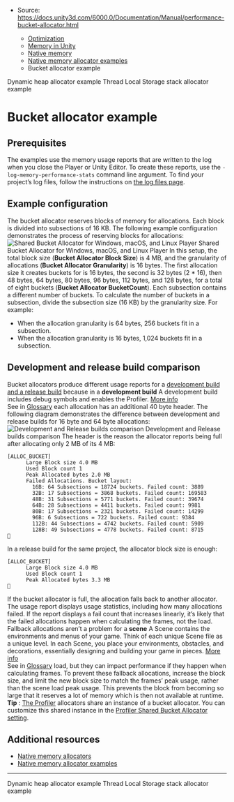 * Source: https://docs.unity3d.com/6000.0/Documentation/Manual/performance-bucket-allocator.html

  * [Optimization](https://docs.unity3d.com/6000.0/Documentation/Manual/analysis.html)
  * [Memory in Unity](https://docs.unity3d.com/6000.0/Documentation/Manual/performance-memory.html)
  * [Native memory](https://docs.unity3d.com/6000.0/Documentation/Manual/performance-native-memory.html)
  * [Native memory allocator examples](https://docs.unity3d.com/6000.0/Documentation/Manual/performance-native-memory-allocator-examples.html)
  * Bucket allocator example


[](https://docs.unity3d.com/6000.0/Documentation/Manual/performance-dynamic-heap-allocator.html)
Dynamic heap allocator example
[](https://docs.unity3d.com/6000.0/Documentation/Manual/performance-tls-stack-allocator.html)
Thread Local Storage stack allocator example
# Bucket allocator example
## Prerequisites
The examples use the memory usage reports that are written to the log when you close the Player or Unity Editor. To create these reports, use the `-log-memory-performance-stats` command line argument. To find your project’s log files, follow the instructions on [the log files page](https://docs.unity3d.com/6000.0/Documentation/Manual/log-files.html).
## Example configuration
The bucket allocator reserves blocks of memory for allocations. Each block is divided into subsections of 16 KB. The following example configuration demonstrates the process of reserving blocks for allocations:
![Shared Bucket Allocator for Windows, macOS, and Linux Player](https://docs.unity3d.com/6000.0/Documentation/uploads/Main/Shared_Bucket.png) Shared Bucket Allocator for Windows, macOS, and Linux Player
In this setup, the total block size (**Bucket Allocator Block Size**) is 4 MB, and the granularity of allocations (**Bucket Allocator Granularity**) is 16 bytes. The first allocation size it creates buckets for is 16 bytes, the second is 32 bytes (2 * 16), then 48 bytes, 64 bytes, 80 bytes, 96 bytes, 112 bytes, and 128 bytes, for a total of eight buckets (**Bucket Allocator BucketCount**).
Each subsection contains a different number of buckets. To calculate the number of buckets in a subsection, divide the subsection size (16 KB) by the granularity size. For example:
  * When the allocation granularity is 64 bytes, 256 buckets fit in a subsection.
  * When the allocation granularity is 16 bytes, 1,024 buckets fit in a subsection.


## Development and release build comparison
Bucket allocators produce different usage reports for a [development build and a release build](https://docs.unity3d.com/6000.0/Documentation/Manual/build-types.html) because in a **development build** A development build includes debug symbols and enables the Profiler. [More info](https://docs.unity.com/devops/en/manual/build-target-configurations#Build_target_advanced_settings_overview)  
See in [Glossary](https://docs.unity3d.com/6000.0/Documentation/Manual/Glossary.html#DevelopmentBuild) each allocation has an additional 40 byte header. The following diagram demonstrates the difference between development and release builds for 16 byte and 64 byte allocations:
![Development and Release builds comparison](https://docs.unity3d.com/6000.0/Documentation/uploads/Main/memory_allocation.png) Development and Release builds comparison
The header is the reason the allocator reports being full after allocating only 2 MB of its 4 MB:
```
[ALLOC_BUCKET]
      Large Block size 4.0 MB
      Used Block count 1
      Peak Allocated bytes 2.0 MB
      Failed Allocations. Bucket layout:
        16B: 64 Subsections = 18724 buckets. Failed count: 3889
        32B: 17 Subsections = 3868 buckets. Failed count: 169583
        48B: 31 Subsections = 5771 buckets. Failed count: 39674
        64B: 28 Subsections = 4411 buckets. Failed count: 9981
        80B: 17 Subsections = 2321 buckets. Failed count: 14299
        96B: 6 Subsections = 722 buckets. Failed count: 9384
        112B: 44 Subsections = 4742 buckets. Failed count: 5909
        128B: 49 Subsections = 4778 buckets. Failed count: 8715

```

In a release build for the same project, the allocator block size is enough:
```
[ALLOC_BUCKET]
      Large Block size 4.0 MB
      Used Block count 1
      Peak Allocated bytes 3.3 MB

```

If the bucket allocator is full, the allocation falls back to another allocator. The usage report displays usage statistics, including how many allocations failed. If the report displays a fail count that increases linearly, it’s likely that the failed allocations happen when calculating the frames, not the load. Fallback allocations aren’t a problem for a **scene** A Scene contains the environments and menus of your game. Think of each unique Scene file as a unique level. In each Scene, you place your environments, obstacles, and decorations, essentially designing and building your game in pieces. [More info](https://docs.unity3d.com/6000.0/Documentation/Manual/CreatingScenes.html)  
See in [Glossary](https://docs.unity3d.com/6000.0/Documentation/Manual/Glossary.html#Scene) load, but they can impact performance if they happen when calculating frames. 
To prevent these fallback allocations, increase the block size, and limit the new block size to match the frames’ peak usage, rather than the scene load peak usage. This prevents the block from becoming so large that it reserves a lot of memory which is then not available at runtime.
**Tip** : [The Profiler](https://docs.unity3d.com/6000.0/Documentation/Manual/Profiler.html) allocators share an instance of a bucket allocator. You can customize this shared instance in the [Profiler Shared Bucket Allocator setting](https://docs.unity3d.com/6000.0/Documentation/Manual/memory-allocator-customization.html).
## Additional resources
  * [Native memory allocators](https://docs.unity3d.com/6000.0/Documentation/Manual/performance-native-allocators.html)
  * [Native memory allocator examples](https://docs.unity3d.com/6000.0/Documentation/Manual/performance-native-memory-allocator-examples.html)


* * *
[](https://docs.unity3d.com/6000.0/Documentation/Manual/performance-dynamic-heap-allocator.html)
Dynamic heap allocator example
[](https://docs.unity3d.com/6000.0/Documentation/Manual/performance-tls-stack-allocator.html)
Thread Local Storage stack allocator example
